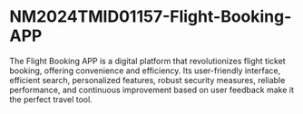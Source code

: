 # NM2024TMID01157-Flight-Booking-APP
The Flight Booking APP is a digital platform that revolutionizes flight ticket booking, offering convenience and efficiency. Its user-friendly interface, efficient search, personalized features, robust security measures, reliable performance, and continuous improvement based on user feedback make it the perfect travel tool.
